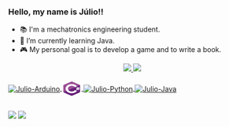 ### Hello, my name is Júlio!!

- 📚 I'm a mechatronics engineering student. 
- 🌱 I’m currently learning Java.
- 🎮 My personal goal is to develop a game and to write a book. 

<div align="center">
  <a href="https://github.com/juliotinti">
  <img height="130em" src="https://github-readme-stats.vercel.app/api?username=juliotinti&show_icons=true&theme=dark&include_all_commits=true&count_private=true"/>
  <img height="130em" src="https://github-readme-stats.vercel.app/api/top-langs/?username=juliotinti&layout=compact&langs_count=7&theme=dark"/>
</div>
<div style="display: inline_block"><br>
  <img align="center" alt="Julio-Arduino" height="30" width="40" src="https://cdn.jsdelivr.net/gh/devicons/devicon/icons/arduino/arduino-original.svg" />
  <img align="center" alt="Julio-Csharp" height="30" width="40" src="https://raw.githubusercontent.com/devicons/devicon/master/icons/csharp/csharp-original.svg">
  <img align="center" alt="Julio-Python" height="30" width="40" src="https://cdn.jsdelivr.net/gh/devicons/devicon/icons/python/python-original.svg" />
  <img align="center" alt="Julio-Java" height="30" width="40" src="https://cdn.jsdelivr.net/gh/devicons/devicon/icons/java/java-original.svg" />
</div>

  ##
  
<div> 
  <a href = "mailto:julio_tinti_andrade@hotmail.com"><img src="https://img.shields.io/badge/Microsoft_Outlook-0078D4?style=for-the-badge&logo=microsoft-outlook&logoColor=white" target="_blank"></a>
  <a href="https://www.linkedin.com/in/j%C3%BAlio-tinti-de-andrade-b97374155/" target="_blank"><img src="https://img.shields.io/badge/-LinkedIn-%230077B5?style=for-the-badge&logo=linkedin&logoColor=white" target="_blank"></a> 
    
</div>
